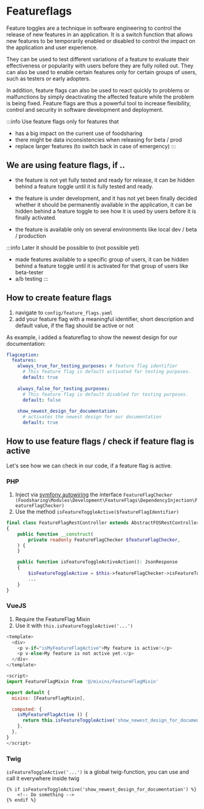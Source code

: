 # Featureflags
Feature toggles are a technique in software engineering to control the release of new features in an application. It is a switch function that allows new features to be temporarily enabled or disabled to control the impact on the application and user experience.

They can be used to test different variations of a feature to evaluate their effectiveness or popularity with users before they are fully rolled out. They can also be used to enable certain features only for certain groups of users, such as testers or early adopters.

In addition, feature flags can also be used to react quickly to problems or malfunctions by simply deactivating the affected feature while the problem is being fixed. Feature flags are thus a powerful tool to increase flexibility, control and security in software development and deployment.

:::info Use feature flags only for features that
- has a big impact on the current use of foodsharing
- there might be data inconsistencies when releasing for beta / prod
- replace larger features (to switch back in case of emergency)
:::

## We are using feature flags, if ..
- the feature is not yet fully tested and ready for release, it can be hidden behind a feature toggle until it is fully tested and ready.

- the feature is under development, and it has not yet been finally decided whether it should be permanently available in the application, it can be hidden behind a feature toggle to see how it is used by users before it is finally activated.

- the feature is available only on several environments like local dev / beta / production

:::info Later it should be possible to (not possible yet)
- made features available to a specific group of users, it can be hidden behind a feature toggle until it is activated for that group of users like beta-tester
- a/b testing
:::

## How to create feature flags
1. navigate to `config/feature_flags.yaml`
2. add your feature flag with a meaningful identifier, short description and default value, if the flag should be active or not

As example, i added a featureflag to show the newest design for our documentation:
```yaml title='/config/feature_flags.yaml'
flagception:
  features:
    always_true_for_testing_purposes: # feature flag identifier
      # This feature flag is default activated for testing purposes.
      default: true
      
    always_false_for_testing_purposes:
      # This feature flag is default disabled for testing purposes.
      default: false
    
    show_newest_design_for_documentation:
      # activates the newest design for our documentation
      default: true
```

## How to use feature flags / check if feature flag is active
Let's see how we can check in our code, if a feature flag is active.
### PHP
1. Inject via [symfony autowiring](https://symfony.com/doc/current/service_container/autowiring.html) the interface `FeatureFlagChecker (Foodsharing\Modules\Development\FeatureFlags\DependencyInjection\FeatureFlagChecker)`
2. Use the method `isFeatureToggleActive($featureFlagIdentifier)`
```php title='FeatureFlagRestController.php'
final class FeatureFlagRestController extends AbstractFOSRestController
{
    public function __construct(
        private readonly FeatureFlagChecker $featureFlagChecker,
    ) {
    }

    public function isFeatureToggleActiveAction(): JsonResponse
    {
        $isFeatureToggleActive = $this->featureFlagChecker->isFeatureToggleActive('show_newest_design_for_documentation');
        ...
    }
}
```
### VueJS
1. Require the FeatureFlag Mixin
2. Use it with `this.isFeatureToggleActive('...')`
```js title='FancyComponent.vue'
<template>
  <div>
    <p v-if="isMyFeatureFlagActive">My feature is active!</p>
    <p v-else>My feature is not active yet.</p>
  </div>
</template>

<script>
import FeatureFlagMixin from '@/mixins/FeatureFlagMixin'

export default {
  mixins: [FeatureFlagMixin],

  computed: {
    isMyFeatureFlagActive () {
      return this.isFeatureToggleActive('show_newest_design_for_documentation')
    },
  },
}
</script>
```


### Twig
`isFeatureToggleActive('...')` is a global twig-function, you can use and call it everywhere inside twig
```twig
{% if isFeatureToggleActive('show_newest_design_for_documentation') %}
    <!-- Do something -->
{% endif %}
```
